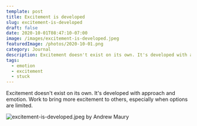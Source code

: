 ```yaml
---
template: post
title: Excitement is developed
slug: excitement-is-developed
draft: false
date: 2020-10-01T08:47:10-07:00
image: /images/excitement-is-developed.jpeg
featuredImage: /photos/2020-10-01.png
category: Journal
description: Excitement doesn't exist on its own. It's developed with approach and emotion. Work to bring more excitement to others, especially when options are limited. 
tags:
  - emotion
  - excitement
  - stuck
---
```

Excitement doesn't exist on its own. It's developed with approach and emotion. Work to bring more excitement to others, especially when options are limited.

![excitement-is-developed.jpeg by Andrew Maury](/images/excitement-is-developed.jpeg)
